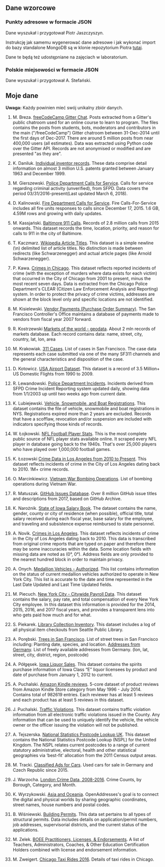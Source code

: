 ## Dane wzorcowe

### Punkty adresowe w formacie JSON

Dane wyszukał i przygotował Piotr Jaszczyszyn.

Instrukcję jak samemu wygenerować dane adresowe i jak wykonać import do bazy
standalone MongoDB są w klonie repozytorium Piotra
[tutaj](https://github.com/nosql/pktadr-pjaszczyszyn).

Dane te będą też udostępniane na zajęciach w laboratorium.

### Polskie miejsowości w formacie JSON

Dane wyszukał i przygotował A. Stefański.


## Moje dane

**Uwaga:** Każdy powinien mieć swój unikalny zbiór danych.

1. M. Breza. [freeCodeCamp Gitter Chat](https://www.kaggle.com/free-code-camp/all-posts-public-main-chatroom).
Posts extracted from a Gitter's public chatroom used for an online course to learn to program. The files contains the posts from students, bots, moderators and contributors in the main ("/freeCodeCamp") Gitter chatroom between 31-Dec-2014 until the first days of Dec-2017. There are around 5 million posts from near 400,000 users (all estimates). Data was extracted using Python code over the Gitter API. Records are not anonymised or modified and are presented "as they are".

1. K. Daniluk. [Individual inventor records](http://www.nber.org/patents/).
These data comprise detail information on almost 3 million U.S. patents granted between January 1963 and December 1999.

1. M. Gierszewski. [Police Department Calls for Service](https://data.sfgov.org/Public-Safety/Police-Department-Calls-for-Service/hz9m-tj6z).
Calls for service regarding criminal activity (unverified), from SFPD. Data covers the period 03/31/2016-present(Last updated March 6, 2018).

1. D. Kalinowski. [Fire Department Calls for Service](https://data.sfgov.org/Public-Safety/Fire-Department-Calls-for-Service/nuek-vuh3).
Fire Calls-For-Service includes all fire units responses to calls since December 17, 2015. 1.6 GB, 4.59M rows and growing with daily updates.

1. M. Kassjański. [Baltimore 911 Calls](https://www.kaggle.com/sohier/baltimore-911-calls).
Records of 2.8 million calls from 2015 onwards. This dataset records the time, location, priority, and reason for calls to 911 in the city of Baltimore.

1. T. Kaczmarz. [Wikipedia Article Titles](https://www.kaggle.com/residentmario/wikipedia-article-titles).
This dataset is a simple newline (\n) delimited list of article titles. No distinction is made between redirects (like Schwarzenegger) and actual article pages (like Arnold Schwarzenegger).

1. P. Kawa. [Crimes in Chicago](https://www.kaggle.com/currie32/crimes-in-chicago).
This dataset reflects reported incidents of crime (with the exception of murders
where data exists for each victim) that occurred in the City of Chicago from
2001 to present, minus the most recent seven days. Data is extracted from the
Chicago Police Department's CLEAR (Citizen Law Enforcement Analysis and
Reporting) system. In order to protect the privacy of crime victims, addresses
are shown at the block level only and specific locations are not identified.

1. M. Kisielewski. [Vendor Payments (Purchase Order Summary)](https://data.sfgov.org/City-Management-and-Ethics/Vendor-Payments-Purchase-Order-Summary-/p5r5-fd7g).
The San Francisco Controller's Office maintains a database of payments made to vendors from fiscal year 2007 forward.

1. R. Kostrzewski [Markets of the world - geodata](https://drive.google.com/file/d/1C77wNGBP31aqwRqsyfSmIjzDsPNoXvgB/view?usp=sharing).
About 2 mln records of markets database. Each record contains data: name, street, city, country, lat, lon, area

1. M. Krakowiak. [311 Cases](https://data.sfgov.org/City-Infrastructure/311-Cases/vw6y-z8j6).
List of cases in San Francisco. The case data represents each case submitted via one of the many SF311 channels and the general characteristics and disposition of the case.

1. D. Kotowicz. [USA Airport Dataset](https://www.kaggle.com/flashgordon/usa-airport-dataset/version/2#).
This dataset is a record of 3.5 Million+ US Domestic Flights from 1990 to 2009.

1. R. Lewandowski. [Police Department Incidents](https://data.sfgov.org/Public-Safety/Police-Department-Incidents/tmnf-yvry).
Incidents derived from SFPD Crime Incident Reporting system updated daily, showing data from 1/1/2003 up until two weeks ago from current date.

1. K. Lubiejewski. [Vehicle, Snowmobile, and Boat Registrations](https://data.ny.gov/Transportation/Vehicle-Snowmobile-and-Boat-Registrations/w4pv-hbkt).
This dataset contains the file of vehicle, snowmobile and boat registrations in NYS. Registrations expired more than 2 years are excluded. Records that have a scofflaw, revocation and/or suspension are included with indicators specifying those kinds of records.

1. W. Łojkowski. [NFL Football Player Stats](https://www.kaggle.com/zynicide/nfl-football-player-stats).
This is the most complete public source of NFL player stats available online. It scraped every NFL player in database going back to the 1940s. That's over 25,000 players who have played over 1,000,000 football games.

1. K. Łozowski [Crime Data in Los Angeles from 2010 to Present](https://catalog.data.gov/dataset/crime-data-from-2010-to-present).
This dataset reflects incidents of crime in the City of Los Angeles dating back to 2010. 1M+ crime records.

1. O. Marcinkiewicz. [Vietnam War Bombing Operations](https://www.kaggle.com/usaf/vietnam-war-bombing-operations).
List of bombing operations during Vietnam War.

1. R. Matuszak. [GitHub Issues Database](https://www.kaggle.com/davidshinn/github-issues).
Over 8 million GitHub issue titles and descriptions from 2017, based on GitHub Archive.

1. K. Narożnik. [State of Iowa Salary Book](https://data.iowa.gov/State-Finances/State-of-Iowa-Salary-Book/s3p7-wy6w).
The dataset contains the name, gender, county or city of residence (when possible), official title, total salary received during each fiscal year, base salary for the employee, and traveling and subsistence expense reimbursed to state personnel.

1. A. Novik. [Crimes in Los Angeles](https://www.kaggle.com/cityofLA/crime-in-los-angeles/data).
This dataset reflects incidents of crime in the City of Los Angeles dating back to 2010. This data is transcribed from original crime reports that are typed on paper and therefore there may be some inaccuracies within the data. Some location fields with missing data are noted as (0°, 0°). Address fields are only provided to the nearest hundred block in order to maintain privacy.

1. A. Onych. [Medallion Vehicles - Authorized](https://catalog.data.gov/dataset/medallion-vehicles-authorized-44673).
This list contains information on the status of current medallion vehicles authorized to operate in New York City. This list is accurate to the date and time represented in the Last Date Updated and Last Time Updated fields.

1. M. Piecuch. [New York City - Citywide Payroll Data](https://www.kaggle.com/new-york-city/nyc-citywide-payroll-data).
This dataset contains the salary, pay rate, and total compensation of every New York City employee. In this dataset this information is provided for the 2014, 2015, 2016, and 2017 fiscal years, and provides a transparent lens into who gets paid how much and for what.

1. S. Piekarek. [Library Collection Inventory](https://www.kaggle.com/seattle-public-library/seattle-library-checkout-records).
This dataset includes a log of all physical item checkouts from Seattle Public Library.

1. A. Porębski. [Trees in San Francisco](https://data.sfgov.org/City-Infrastructure/Street-Tree-List/tkzw-k3nq).
List of street trees in San Francisco including: Planting date, species, and location.
[Addresses from Germany](http://results.openaddresses.io/). List of freely available addresses from Germany. (lon, lat, street, city, district, region, postcode)

1. A. Półgęsek. [Iowa Liquor Sales](https://data.iowa.gov/Economy/Iowa-Liquor-Sales/m3tr-qhgy).
This dataset contains the spirits purchase information of Iowa Class “E” liquor licensees by product and date of purchase from January 1, 2012 to current.

1. A. Puchalski. [Amazon Kindle reviews](https://www.kaggle.com/bharadwaj6/kindle-reviews/data).
5-core dataset of product reviews from Amazon Kindle Store category from May 1996 - July 2014. Contains total of 982619 entries. Each reviewer has at least 5 reviews and each product has at least 5 reviews in this dataset. <br>

1. J. Puchalski. [Traffic Violations](https://catalog.data.gov/dataset/traffic-violations-56dda).
This dataset contains traffic violation information from all electronic traffic violations issued in the County. Any information that can be used to uniquely identify the vehicle, the vehicle owner or the officer issuing the violation will not be published.

1. A. Tejszerska. [National Statistics Postcode Lookup UK](https://data.gov.uk/dataset/national-statistics-postcode-lookup-uk).
This dataset contains the National Statistics Postcode Lookup (NSPL) for the United Kingdom. The NSPL relates current postcodes to a range of current statutory administrative, electoral, health and other statistical geographies via ‘best-fit’ allocation from the 2011 Census output areas.

1. M. Tracki. [Classified Ads for Cars](https://www.kaggle.com/mirosval/personal-cars-classifieds/data).
Used cars for sale in Germany and Czech Republic since 2015.

1. J. Warzocha. [London Crime Data, 2008-2016](https://www.kaggle.com/jboysen/london-crime/data).
Crime Counts, by Borough, Category, and Month.

1. K. Wyrzykowski. [Asia and Oceania](https://www.kaggle.com/openaddresses/openaddresses-asia-and-oceania).
OpenAddresses's goal is to connect the digital and physical worlds by sharing geographic coordinates, street names, house numbers and postal codes.

1. B. Wiśniewski. [Building Permits](https://data.sfgov.org/Housing-and-Buildings/Building-Permits/i98e-djp9).
This data set pertains to all types of structural permits. Data includes details on application/permit numbers, job addresses, supervisorial districts, and the current status of the applications.

1. M. Zelek. [BOEE Practitioners, Licenses, & Endorsements](https://data.iowa.gov/Education/BOEE-Practitioners-Licenses-Endorsements/bf6j-xvb7).
A list of Teachers, Administrators, Coaches, & Other Education Certification Holders combined with license and endorsement information.

1. M. Zweigert. [Chicago Taxi Rides 2016](https://www.kaggle.com/chicago/chicago-taxi-rides-2016).
Details of taxi rides in Chicago.

